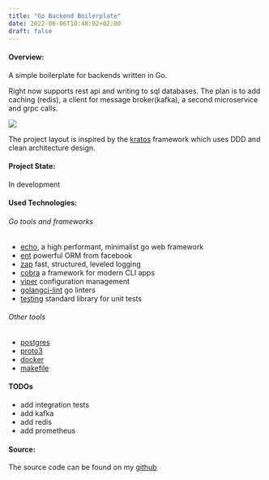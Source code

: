 ```yaml
---
title: "Go Backend Boilerplate"
date: 2022-06-06T10:48:02+02:00
draft: false
---
```


#### Overview:
A simple boilerplate for backends written in Go.

Right now supports rest api and writing to sql databases. The plan is to add caching (redis), a client for message broker(kafka), a second microservice and grpc calls. 

![](/images/boilerplate-vision.svg)

The project layout is inspired by the [kratos](https://github.com/go-kratos/kratos) framework which uses DDD and clean architecture design.



#### Project State:
In development

#### Used Technologies:
###### Go tools and frameworks
* [echo](https://echo.labstack.com/), a high performant, minimalist go web framework
* [ent](https://entgo.io/) powerful ORM from facebook
* [zap](https://github.com/uber-go/zap) fast, structured, leveled logging
* [cobra](https://cobra.dev) a framework for modern CLI apps
* [viper](https://github.com/spf13/viper) configuration management
* [golangci-lint](https://golangci-lint.run/) go linters
* [testing](https://pkg.go.dev/testing) standard library for unit tests

###### Other tools
* [postgres](https://www.postgresql.org/)
* [proto3](https://developers.google.com/protocol-buffers/docs/proto3) 
* [docker](https://www.docker.com/) 
* [makefile](https://wiki.ubuntuusers.de/Makefile/)

#### TODOs
* add integration tests
* add kafka
* add redis
* add prometheus

#### Source: 
The source code can be found on my [github](https://github.com/zyros90/go-boilerplate-v1)
